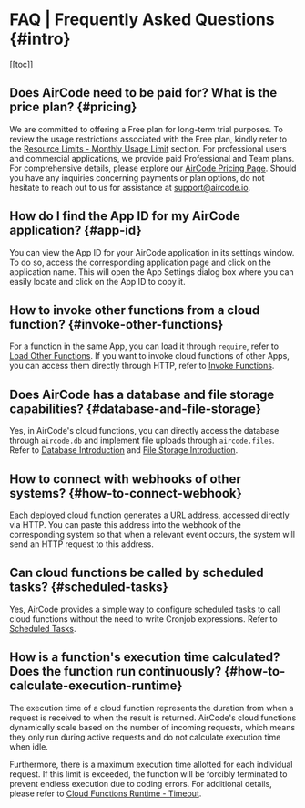 # FAQ | Frequently Asked Questions {#intro}

[[toc]]

## Does AirCode need to be paid for? What is the price plan? {#pricing}

We are committed to offering a Free plan for long-term trial purposes. To review the usage restrictions associated with the Free plan, kindly refer to the [Resource Limits - Monthly Usage Limit](/about/limits#monthly-usage) section. For professional users and commercial applications, we provide paid Professional and Team plans. For comprehensive details, please explore our [AirCode Pricing Page](https://aircode.io/pricing). Should you have any inquiries concerning payments or plan options, do not hesitate to reach out to us for assistance at [support@aircode.io](mailto:support@aircode.io).

## How do I find the App ID for my AirCode application? {#app-id}

You can view the App ID for your AirCode application in its settings window. To do so, access the corresponding application page and click on the application name. This will open the App Settings dialog box where you can easily locate and click on the App ID to copy it.

<ACImage src="/_images/1681195076163.png" mode="light" />
<ACImage src="/_images/1681195131773.png" mode="dark" />

## How to invoke other functions from a cloud function? {#invoke-other-functions}

For a function in the same App, you can load it through `require`, refer to [Load Other Functions](/guide/functions/require). If you want to invoke cloud functions of other Apps, you can access them directly through HTTP, refer to [Invoke Functions](/guide/functions/invoke).

## Does AirCode has a database and file storage capabilities? {#database-and-file-storage}

Yes, in AirCode's cloud functions, you can directly access the database through `aircode.db` and implement file uploads through `aircode.files`. Refer to [Database Introduction](/getting-started/database) and [File Storage Introduction](/getting-started/files).

## How to connect with webhooks of other systems? {#how-to-connect-webhook}

Each deployed cloud function generates a URL address, accessed directly via HTTP. You can paste this address into the webhook of the corresponding system so that when a relevant event occurs, the system will send an HTTP request to this address.

## Can cloud functions be called by scheduled tasks? {#scheduled-tasks}

Yes, AirCode provides a simple way to configure scheduled tasks to call cloud functions without the need to write Cronjob expressions. Refer to [Scheduled Tasks](/guide/functions/scheduled-tasks).

## How is a function's execution time calculated? Does the function run continuously? {#how-to-calculate-execution-runtime}

The execution time of a cloud function represents the duration from when a request is received to when the result is returned. AirCode's cloud functions dynamically scale based on the number of incoming requests, which means they only run during active requests and do not calculate execution time when idle.

Furthermore, there is a maximum execution time allotted for each individual request. If this limit is exceeded, the function will be forcibly terminated to prevent endless execution due to coding errors. For additional details, please refer to [Cloud Functions Runtime - Timeout](/reference/server/functions-runtime#execution-timeout).
